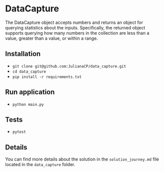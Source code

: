 #  DataCapture

The DataCapture object accepts numbers and returns an object for querying
statistics about the inputs. Specifically, the returned object supports
querying how many numbers in the collection are less than a value, greater
than a value, or within a range.

## Installation

- `git clone git@github.com:JulianaCP/data_capture.git`
- `cd data_capture`
- `pip install -r requirements.txt`
  
## Run application

- `python main.py`

## Tests

- `pytest`

## Details

You can find more details  about the solution in the `solution_journey.md`
file located in the `data_capture` folder.

